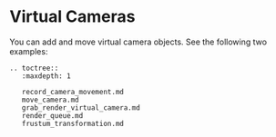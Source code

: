 # Virtual Cameras

You can add and move virtual camera objects. See the following two examples:

```{eval-rst}
.. toctree::
   :maxdepth: 1
    
   record_camera_movement.md
   move_camera.md
   grab_render_virtual_camera.md
   render_queue.md
   frustum_transformation.md

```
